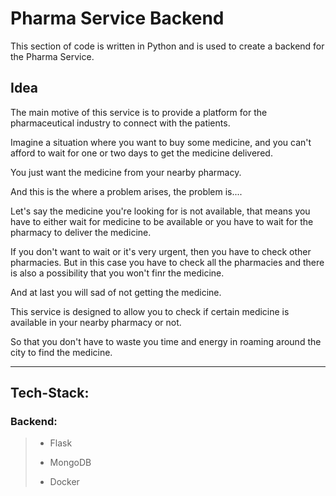 # Pharma Service Backend

This section of code is written in Python and is used to create a backend for the Pharma Service.

## Idea

The main motive of this service is to provide a platform for the pharmaceutical industry to connect with the patients.

Imagine a situation where you want to buy some medicine, and you can't afford to wait for one or two days to get the medicine delivered.

You just want the medicine from your nearby pharmacy. 

And this is the where a problem arises, the problem is....

Let's say the medicine you're looking for is not available, that means you have to either wait for medicine to be available or you have to wait for the pharmacy to deliver the medicine.

If you don't want to wait or it's very urgent, then you have to check other pharmacies. But in this case you have to check all the pharmacies and there is also a possibility that you won't finr the medicine.

And at last you will sad of not getting the medicine.

This service is designed to allow you to check if certain medicine is available in your nearby pharmacy or not.

So that you don't have to waste you time and energy in roaming around the city to find the medicine.

___

## Tech-Stack:

### Backend:
>- Flask
>
>- MongoDB
>
>- Docker
>


